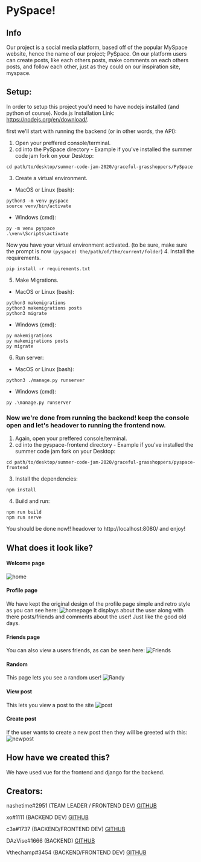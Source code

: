 
# PySpace!

## Info
Our project is a social media platform, based off of the popular MySpace website, hence the name of our project; PySpace. On our platform users can create posts, like each others posts, make comments on each others posts, and follow each other, just as they could on our inspiration site, myspace. 

## Setup:
In order to setup this project you'd need to have nodejs installed (and python of course).
Node.js Installation Link: https://nodejs.org/en/download/.

first we'll start with running the backend (or in other words, the API):
1. Open your preffered console/terminal.
2. cd into the PySpace directory - Example if you've installed the summer code jam fork on your Desktop:
```
cd path/to/desktop/summer-code-jam-2020/graceful-grasshoppers/PySpace
```
3. Create a virtual environment.
- MacOS or Linux (bash): 
```
python3 -m venv pyspace
source venv/bin/activate
```
- Windows (cmd): 
```
py -m venv pyspace
.\venv\Scripts\activate
```
Now you have your virtual environment activated. (to be sure, make sure the prompt is now `(pyspace) the/path/of/the/current/folder`)
4. Install the requirements.
```
pip install -r requirements.txt
```
5. Make Migrations.
- MacOS or Linux (bash): 
```
python3 makemigrations
python3 makemigrations posts
python3 migrate
```
- Windows (cmd): 
```
py makemigrations
py makemigrations posts
py migrate
```

6. Run server:
- MacOS or Linux (bash): 
```
python3 ./manage.py runserver
```
- Windows (cmd): 
```
py .\manage.py runserver
```

### Now we're done from running the backend! keep the console open and let's headover to running the frontend now.
1. Again, open your preffered console/terminal.
2. cd into the pyspace-frontend directory - Example if you've installed the summer code jam fork on your Desktop:
```
cd path/to/desktop/summer-code-jam-2020/graceful-grasshoppers/pyspace-frontend
```
3. Install the dependencies:
```
npm install
```
4. Build and run:
```
npm run build
npm run serve
```

You should be done now!! headover to http://localhost:8080/ and enjoy!

## What does it look like?
#### Welcome page
![home](https://imgur.com/9FzKzxY.jpg)
#### Profile page 
We have kept the original design of the profile page simple and retro style as you can see here:
![homepage](https://imgur.com/Nc0JuI7.jpg)
It displays about the user along with there posts/friends and comments about the user! Just like the good old days.
#### Friends page
You can also view a users friends, as can be seen here:
![Friends](https://imgur.com/9qJQYMy.jpg)
#### Random
This page lets you see a random user!
![Randy](https://imgur.com/sXfjCKt.jpg)
#### View post
This lets you view a post to the site
![post](https://imgur.com/Ad3bDWg.jpg)
#### Create post
If the user wants to create a new post then they will be greeted with this:
![newpost](https://imgur.com/xq0ubBV.jpg)

## How have we created this?

We have used vue for the frontend and django for the backend.

## Creators:

nashetime#2951 (TEAM LEADER / FRONTEND DEV)
[GITHUB](https://github.com/georgemunyoro)

xo#1111 (BACKEND DEV)
[GITHUB](https://github.com/cswil)

c3a#1737 (BACKEND/FRONTEND DEV)
[GITHUB](https://github.com/Chris-C3A)

DAzVise#1666 (BACKEND)
[GITHUB](https://github.com/DAzVise)

Vthechamp#3454 (BACKEND/FRONTEND DEV)
[GITHUB](https://github.com/Vthechamp22)
